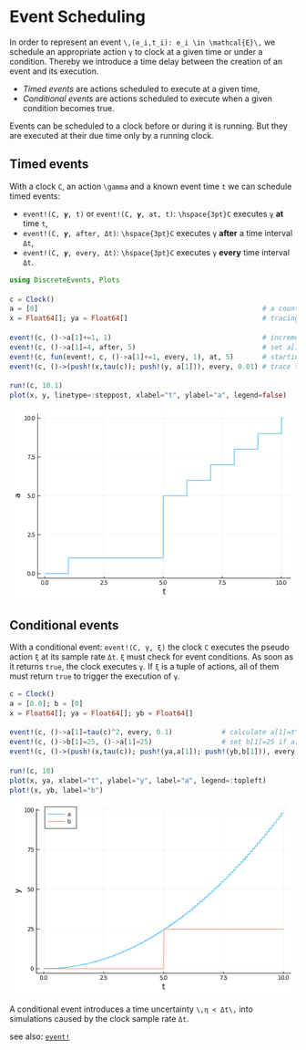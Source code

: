 # Event Scheduling

In order to represent an event ``\,(e_i,t_i): e_i \in \mathcal{E}\,`` we schedule an appropriate action ``γ`` to clock at a given time or under a condition. Thereby we introduce a time delay between the creation of an event and its execution.

- *Timed events* are actions scheduled to execute at a given time,
- *Conditional events* are actions scheduled to execute when a given condition becomes true.

Events can be scheduled to a clock before or during it is running. But they are executed at their due time only by a running clock.

## Timed events

With a clock ``C``, an action ``\gamma`` and a known event time ``t`` we can schedule timed events:

- `event!(C, 𝜸, t)` or `event!(C, 𝜸, at, t)`: ``\hspace{3pt}C`` executes ``γ`` **at** time ``t``,
- `event!(C, 𝜸, after, Δt)`: ``\hspace{3pt}C`` executes ``γ`` **after** a time interval ``Δt``,
- `event!(C, 𝜸, every, Δt)`: ``\hspace{3pt}C`` executes ``γ`` **every** time interval ``Δt``.

```julia
using DiscreteEvents, Plots

c = Clock()
a = [0]                                                       # a counting variable
x = Float64[]; ya = Float64[]                                 # tracing variables

event!(c, ()->a[1]+=1, 1)                                     # increment a[1] at t=1
event!(c, ()->a[1]=4, after, 5)                               # set a[1]=4 after Δt=5
event!(c, fun(event!, c, ()->a[1]+=1, every, 1), at, 5)       # starting at t=5 trigger a repeating event
event!(c, ()->(push!(x,tau(c)); push!(y, a[1])), every, 0.01) # trace t and a[1] every Δt=0.01

run!(c, 10.1)
plot(x, y, linetype=:steppost, xlabel="t", ylabel="a", legend=false)
```

![timed events](img/tev.png)

## Conditional events

With a conditional event: `event!(C, γ, ξ)` the clock ``C`` executes the pseudo action ``ξ`` at its sample rate ``Δt``. ``ξ`` must check for event conditions. As soon as it returns `true`, the clock executes ``γ``. If ``ξ`` is a tuple of actions, all of them must return `true` to trigger the execution of ``γ``.

```julia
c = Clock()
a = [0.0]; b = [0]
x = Float64[]; ya = Float64[]; yb = Float64[]

event!(c, ()->a[1]=tau(c)^2, every, 0.1)            # calculate a[1]=t^2 every Δt=0.1
event!(c, ()->b[1]=25, ()->a[1]≈25)                 # set b[1]=25 if a[1]≈25
event!(c, ()->(push!(x,tau(c)); push!(ya,a[1]); push!(yb,b[1])), every, 0.01) # trace t, a[1], b[1],

run!(c, 10)
plot(x, ya, xlabel="t", ylabel="y", label="a", legend=:topleft)
plot!(x, yb, label="b")
```

![conditional event](img/cev.png)

A conditional event introduces a time uncertainty ``\,η < Δt\,`` into simulations caused by the clock sample rate ``Δt``.

see also: [`event!`](https://pbayer.github.io/DiscreteEvents.jl/dev/usage/#Events-1)
